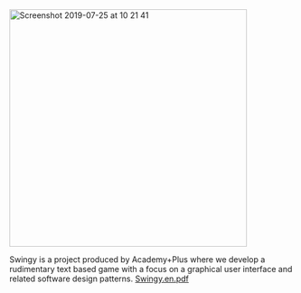 <img width="420" alt="Screenshot 2019-07-25 at 10 21 41" src="https://user-images.githubusercontent.com/36439765/61858351-37891880-aec6-11e9-889c-d1ce925b28c7.png">

Swingy is a project produced by Academy+Plus where we develop a rudimentary text based game with a focus on a graphical user interface and related software design patterns. [Swingy.en.pdf](https://github.com/kmarchan/JavaSwingy/files/3430515/Swingy.en.pdf)
